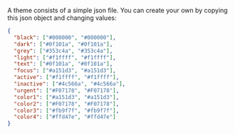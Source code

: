 A theme consists of a simple json file. You can create your own by copying this
json object and changing values:

```json
{
  "black": ["#000000", "#000000"],
  "dark": ["#0f101a", "#0f101a"],
  "grey": ["#353c4a", "#353c4a"],
  "light": ["#f1ffff", "#f1ffff"],
  "text": ["#0f101a", "#0f101a"],
  "focus": ["#a151d3", "#a151d3"],
  "active": ["#f1ffff", "#f1ffff"],
  "inactive": ["#4c566a", "#4c566a"],
  "urgent": ["#F07178", "#F07178"],
  "color1": ["#a151d3", "#a151d3"],
  "color2": ["#F07178", "#F07178"],
  "color3": ["#fb9f7f", "#fb9f7f"],
  "color4": ["#ffd47e", "#ffd47e"]
}
```
